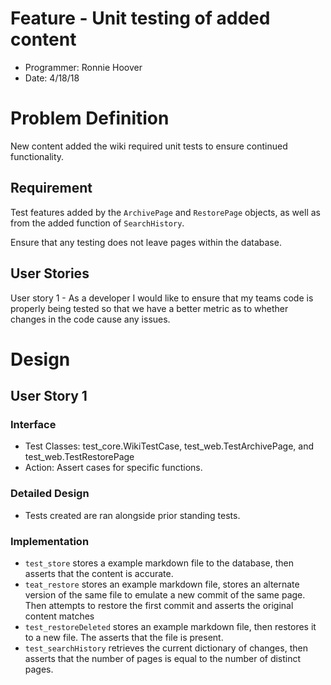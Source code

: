 # Feature - Unit testing of added content

* Programmer: Ronnie Hoover
* Date: 4/18/18

# Problem Definition

New content added the wiki required unit tests to ensure continued functionality. 

## Requirement

Test features added by the `ArchivePage` and `RestorePage` objects, as well as from the added function of `SearchHistory`.

Ensure that any testing does not leave pages within the database.

## User Stories

User story 1 - As a developer I would like to ensure that my teams code is properly being tested so that we have a better metric as to whether changes in the code cause any issues.

# Design

## User Story 1

### Interface

* Test Classes: test_core.WikiTestCase, test_web.TestArchivePage, and test_web.TestRestorePage
* Action: Assert cases for specific functions.

### Detailed Design

* Tests created are ran alongside prior standing tests.

### Implementation

* `test_store` stores a example markdown file to the database, then asserts that the content is accurate.
* `teat_restore` stores an example markdown file, stores an alternate version of the same file to emulate a new commit of the same page. Then attempts to restore the first commit and asserts the original content matches
* `test_restoreDeleted` stores an example markdown file, then restores it to a new file. The asserts that the file is present.
* `test_searchHistory` retrieves the current dictionary of changes, then asserts that the number of pages is equal to the number of distinct pages.
